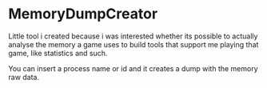 # MemoryDumpCreator

Little tool i created because i was interested whether its possible to actually analyse the memory a game uses 
to build tools that support me playing that game, like statistics and such.

You can insert a process name or id and it creates a dump with the memory raw data.
